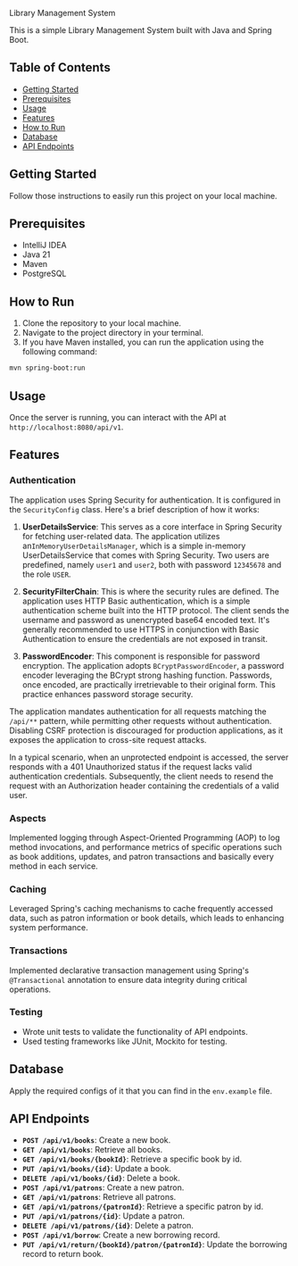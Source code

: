 Library Management System

This is a simple Library Management System built with Java and Spring Boot.

## Table of Contents

- [Getting Started](#getting-started)
- [Prerequisites](#prerequisites)
- [Usage](#usage)
- [Features](#feachers)
- [How to Run](#how-to-run)
- [Database](#database)
- [API Endpoints](#api-endpoints)

## Getting Started

Follow those instructions to easily run this project on your local machine.

## Prerequisites

- IntelliJ IDEA
- Java 21
- Maven
- PostgreSQL

## How to Run

1. Clone the repository to your local machine.
2. Navigate to the project directory in your terminal.
3. If you have Maven installed, you can run the application using the following command:

```bash
mvn spring-boot:run
```

## Usage

Once the server is running, you can interact with the API at `http://localhost:8080/api/v1`.

## Features

### Authentication

The application uses Spring Security for authentication. It is configured in the `SecurityConfig` class. Here's a brief
description of how it works:

1. **UserDetailsService**: This serves as a core interface in Spring Security for fetching user-related data. The
   application utilizes an`InMemoryUserDetailsManager`, which is a simple in-memory UserDetailsService that comes with
   Spring Security. Two users are predefined, namely `user1` and `user2`, both with password `12345678` and the
   role `USER`.

2. **SecurityFilterChain**: This is where the security rules are defined. The application uses HTTP Basic
   authentication, which is a simple authentication scheme built into the HTTP protocol. The client sends the username
   and password as unencrypted base64 encoded text. It's generally recommended to use HTTPS in conjunction with Basic
   Authentication to ensure the credentials are not exposed in transit.

3. **PasswordEncoder**: This component is responsible for password encryption. The application
   adopts `BCryptPasswordEncoder`, a password encoder leveraging the BCrypt strong hashing function. Passwords, once
   encoded, are practically irretrievable to their original form. This practice enhances password storage security.

The application mandates authentication for all requests matching the `/api/**` pattern, while permitting other requests
without authentication. Disabling CSRF protection is discouraged for production applications, as it exposes the
application to cross-site request attacks.

In a typical scenario, when an unprotected endpoint is accessed, the server responds with a 401 Unauthorized status if
the request lacks valid authentication credentials. Subsequently, the client needs to resend the request with an
Authorization header containing the credentials of a valid user.

### Aspects

Implemented logging through Aspect-Oriented Programming (AOP) to log method invocations, and performance metrics of
specific operations such as book additions, updates, and patron transactions and basically every method in each service.

### Caching

Leveraged Spring's caching mechanisms to cache frequently accessed data, such as patron information or book details,
which leads to enhancing system performance.

### Transactions

Implemented declarative transaction management using Spring's `@Transactional` annotation to ensure data integrity
during critical operations.

### Testing

- Wrote unit tests to validate the functionality of API endpoints.
- Used testing frameworks like JUnit, Mockito for testing.

## Database

Apply the required configs of it that you can find in the `env.example` file.

## API Endpoints

- **`POST /api/v1/books`**: Create a new book.
- **`GET /api/v1/books`**: Retrieve all books.
- **`GET /api/v1/books/{bookId}`**: Retrieve a specific book by id.
- **`PUT /api/v1/books/{id}`**: Update a book.
- **`DELETE /api/v1/books/{id}`**: Delete a book.
- **`POST /api/v1/patrons`**: Create a new patron.
- **`GET /api/v1/patrons`**: Retrieve all patrons.
- **`GET /api/v1/patrons/{patronId}`**: Retrieve a specific patron by id.
- **`PUT /api/v1/patrons/{id}`**: Update a patron.
- **`DELETE /api/v1/patrons/{id}`**: Delete a patron.
- **`POST /api/v1/borrow`**: Create a new borrowing record.
- **`PUT /api/v1/return/{bookId}/patron/{patronId}`**: Update the borrowing record to return book.
